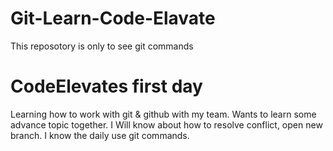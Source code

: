 # Git-Learn-Code-Elavate
This reposotory is only to see git commands


# CodeElevates first day
Learning how to work with git & github with my team. Wants to learn some advance topic together. I Will know about how to resolve conflict, open new branch. I know the daily use git commands. 

